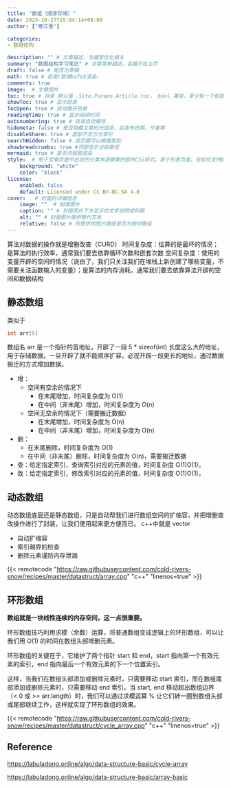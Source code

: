 ```yaml
---
title: "数组（顺序存储）"
date: 2025-10-27T15:04:14+08:00
author: ["寒江雪"]

categories:
- 数据结构

description: "" # 文章描述，与搜索优化相关
summary: "数据结构学习笔记" # 文章简单描述，会展示在主页
draft: false # 是否为草稿
math: true # 启用/禁用KaTeX渲染。
comments: true
image:  # 文章图片
toc: true # 目录 默认值 .Site.Params.Article.toc， bool 类型，至少有一个标题才会显示
showToc: true # 显示目录
TocOpen: true # 自动展开目录
readingTime: true # 显示阅读时间
autonumbering: true # 目录自动编号
hidemeta: false # 是否隐藏文章的元信息，如发布日期、作者等
disableShare: true # 底部不显示分享栏
searchHidden: false # 该页面可以被搜索到
showbreadcrumbs: true #顶部显示当前路径
mermaid: true # 是否流程图渲染
style:  # 用于文章页面中出现的分类术语徽章的额外CSS样式。用于列表页面，目前仅支持background和color
    background: "white"
    color: "black"
license: 
    enabled: false
    default: Licensed under CC BY-NC-SA 4.0
cover:   # 封面的详细信息
    image: ""  # 封面图片
    caption: "" # 封面图片下方显示的文字说明或标题
    alt: "" # 封面图片提供替代文本
    relative: false # 所提供的图片路径是否为相对路径
---
```


算法对数据的操作就是增删改查（CURD）
时间复杂度：估算的是最坏的情况；是算法的执行效率，通常我们要去依靠循环次数和嵌套次数
空间复杂度：使用的变量开辟的空间的情况（说白了，我们只关注我们在堆栈上新创建了哪些变量，不需要关注函数输入的变量）；是算法的内存消耗，通常我们要去依靠算法开辟的空间和数据结构

## 静态数组

类似于

```cpp
int arr[5]
```

数组名 arr 是一个指针的首地址，开辟了一段 5 * sizeof(int) 长度这么大的地址，用于存储数据。一旦开辟了就不能顺序扩容，必现开辟一段更长的地址，通过数据搬迁的方式增加数据。

- 增：
  - 空间有空余的情况下
    - 在末尾增加，时间复杂度为 O(1)
    - 在中间（非末尾）增加，时间复杂度为 O(n)
  - 空间无空余的情况下（需要搬迁数据）
    - 在末尾增加，时间复杂度为 O(n)
    - 在中间（非末尾）增加，时间复杂度为 O(n)
- 删：
  - 在末尾删除，时间复杂度为 O(1)
  - 在中间（非末尾）删除，时间复杂度为 O(n)，需要搬迁数据
- 查：给定指定索引，查询索引对应的元素的值，时间复杂度 O(1)O(1)。
- 改：给定指定索引，修改索引对应的元素的值，时间复杂度 O(1)O(1)。

## 动态数组

动态数组底层还是静态数组，只是自动帮我们进行数组空间的扩缩容，并把增删查改操作进行了封装，让我们使用起来更方便而已。
c++中就是 vector

- 自动扩缩容
- 索引越界的检查
- 删除元素谨防内存泄漏

{{< remotecode "https://raw.githubusercontent.com/cold-rivers-snow/recipes/master/datastruct/array.cpp" "c++" "linenos=true" >}}

## 环形数组

**数组就是一块线性连续的内存空间，这一点很重要。**

环形数组技巧利用求模（余数）运算，将普通数组变成逻辑上的环形数组，可以让我们用 O(1) 的时间在数组头部增删元素。

环形数组的关键在于，它维护了两个指针 start 和 end，start 指向第一个有效元素的索引，end 指向最后一个有效元素的下一个位置索引。

这样，当我们在数组头部添加或删除元素时，只需要移动 start 索引，而在数组尾部添加或删除元素时，只需要移动 end 索引。当 start, end 移动超出数组边界（< 0 或 >= arr.length）时，我们可以通过求模运算 % 让它们转一圈到数组头部或尾部继续工作，这样就实现了环形数组的效果。

{{< remotecode "https://raw.githubusercontent.com/cold-rivers-snow/recipes/master/datastruct/cycle_array.cpp" "c++" "linenos=true" >}}

## Reference

https://labuladong.online/algo/data-structure-basic/cycle-array

https://labuladong.online/algo/data-structure-basic/array-basic

